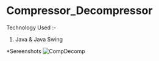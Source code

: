 # Compressor_Decompressor
Technology Used :-
1. Java & Java Swing

*Sereenshots
![CompDecomp](https://github.com/vickyvivek557/compressor_decompressor/assets/117736473/47669cba-c37d-4646-b3a5-377856c0f5c3)

